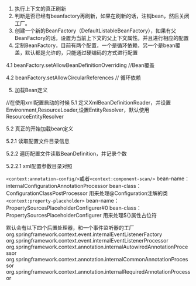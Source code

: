 1. 执行上下文的真正刷新
2. 判断是否已经有beanfactory再刷新，如果在刷新的话，注销bean，然后关闭工厂。
3. 创建一个新的BeanFactory（DefaultListableBeanFactory），如果有父BeanFactory的话，设置为当前上下文的父上下文属性。并且进行相应的配置
4. 定制BeanFactory，目前有两个配置，一个是循环依赖，另一个是bean覆盖，默认都是允许的，只能通过硬编码的方式进行配置

4.1 beanFactory.setAllowBeanDefinitionOverriding //Bean覆盖

4.2 beanFactory.setAllowCircularReferences // 循环依赖

5. 加载Bean定义

//在使用xml配置启动的时候
5.1 定义XmlBeanDefinitionReader，并设置Environment,ResourceLoader,设置EntityResolver，默认使用ResourceEntityResolver

5.2 真正的开始加载bean定义

5.2.1 读取配置文件目录信息

5.2.2 遍历配置文件读取BeanDefinition，并记录个数

5.2.2.1 xml配置参数目录对照

 ```<context:annotation-config/>```或者```<context:component-scan/>```  bean-name：internalConfigurationAnnotationProcessor bean-class：ConfigurationClassPostProcessor  用来处理@Configuration注解的类
 ```<context:property-placeholder>``` bean-name：PropertySourcesPlaceholderConfigurer#0 bean-class：PropertySourcesPlaceholderConfigurer 用来处理${}属性占位符

  默认会有以下四个后置处理器，和一个事件监听器的工厂
 org.springframework.context.event.internalEventListenerFactory
 org.springframework.context.event.internalEventListenerProcessor
 org.springframework.context.annotation.internalAutowiredAnnotationProcessor
 org.springframework.context.annotation.internalCommonAnnotationProcessor
 org.springframework.context.annotation.internalRequiredAnnotationProcessor

